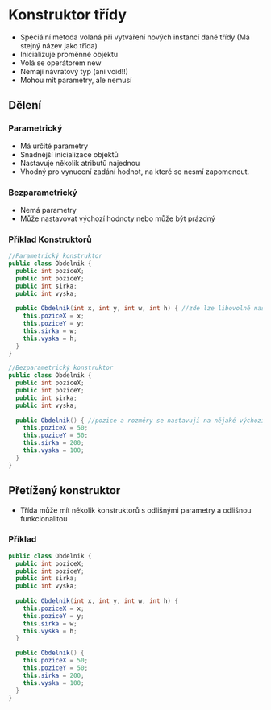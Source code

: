 # Konstruktor třídy
*	Speciální metoda volaná při vytváření nových instancí dané třídy (Má stejný název jako třída)
*	Inicializuje proměnné objektu
*	Volá se operátorem new
*	Nemají návratový typ (ani void!!)
*	Mohou mít parametry, ale nemusí

## Dělení

###	Parametrický
* Má určité parametry
* Snadnější inicializace objektů
* Nastavuje několik atributů najednou
* Vhodný pro vynucení zadání hodnot, na které se nesmí zapomenout.

###	Bezparametrický
* Nemá parametry
* Může nastavovat výchozí hodnoty nebo může být prázdný

### Příklad Konstruktorů

```java
//Parametrický konstruktor
public class Obdelnik {
  public int poziceX;
  public int poziceY;
  public int sirka;
  public int vyska;
   
  public Obdelnik(int x, int y, int w, int h) { //zde lze libovolně nastavit pozici a rozměry tělesa
    this.poziceX = x;
    this.poziceY = y;  
    this.sirka = w;
    this.vyska = h;  
  }  
}

//Bezparametrický konstruktor
public class Obdelnik {
  public int poziceX;
  public int poziceY;
  public int sirka;
  public int vyska;
   
  public Obdelnik() { //pozice a rozměry se nastavují na nějaké výchozí hodnoty a k vlastnímu nastavení je potřeba setter
    this.poziceX = 50;
    this.poziceY = 50;  
    this.sirka = 200;
    this.vyska = 100;  
  }        
}
```

## Přetížený konstruktor
* Třída může mít několik konstruktorů s odlišnými parametry a odlišnou funkcionalitou

### Příklad

```java
public class Obdelnik {
  public int poziceX;
  public int poziceY;
  public int sirka;
  public int vyska;
   
  public Obdelnik(int x, int y, int w, int h) {
    this.poziceX = x;
    this.poziceY = y;  
    this.sirka = w;
    this.vyska = h;  
  }  

  public Obdelnik() {
    this.poziceX = 50;
    this.poziceY = 50;  
    this.sirka = 200;
    this.vyska = 100;  
  }  
}
```
